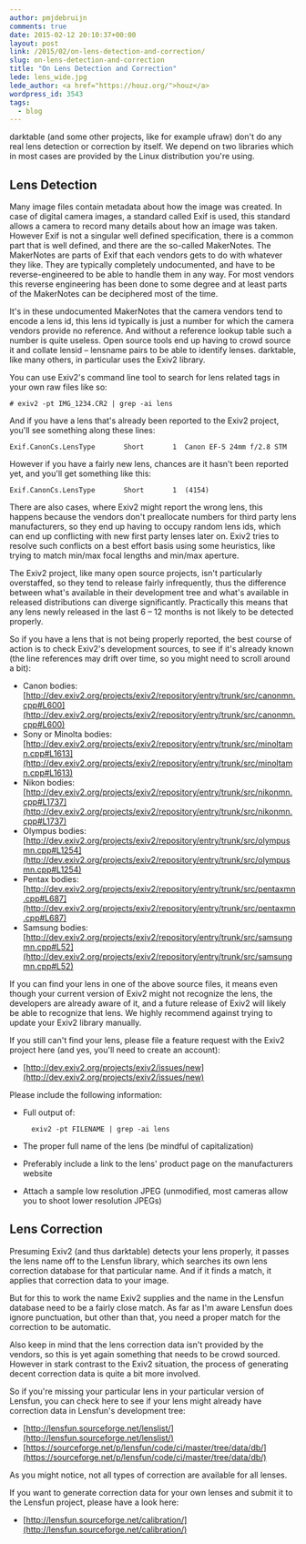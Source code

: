 ```yaml
---
author: pmjdebruijn
comments: true
date: 2015-02-12 20:10:37+00:00
layout: post
link: /2015/02/on-lens-detection-and-correction/
slug: on-lens-detection-and-correction
title: "On Lens Detection and Correction"
lede: lens_wide.jpg
lede_author: <a href="https://houz.org/">houz</a>
wordpress_id: 3543
tags:
  - blog
---
```

darktable (and some other projects, like for example ufraw) don't do any real lens detection or correction by itself. We depend on two libraries which in most cases are provided by the Linux distribution you're using.

## Lens Detection


Many image files contain metadata about how the image was created. In case of digital camera images, a standard called Exif is used, this standard allows a camera to record many details about how an image was taken. However Exif is not a singular well defined specification, there is a common part that is well defined, and there are the so-called MakerNotes. The MakerNotes are parts of Exif that each vendors gets to do with whatever they like. They are typically completely undocumented, and have to be reverse-engineered to be able to handle them in any way. For most vendors this reverse engineering has been done to some degree and at least parts of the MakerNotes can be deciphered most of the time.

It's in these undocumented MakerNotes that the camera vendors tend to encode a lens id, this lens id typically is just a number for which the camera vendors provide no reference. And without a reference lookup table such a number is quite useless. Open source tools end up having to crowd source it and collate lensid&nbsp;– lensname pairs to be able to identify lenses. darktable, like many others, in particular uses the Exiv2 library.

You can use Exiv2's command line tool to search for lens related tags in your own raw files like so:

    # exiv2 -pt IMG_1234.CR2 | grep -ai lens

And if you have a lens that's already been reported to the Exiv2 project, you'll see something along these lines:

    Exif.CanonCs.LensType       Short       1  Canon EF-S 24mm f/2.8 STM

However if you have a fairly new lens, chances are it hasn't been reported yet, and you'll get something like this:

    Exif.CanonCs.LensType       Short       1  (4154)

There are also cases, where Exiv2 might report the wrong lens, this happens because the vendors don't preallocate numbers for third party lens manufacturers, so they end up having to occupy random lens ids, which can end up conflicting with new first party lenses later on. Exiv2 tries to resolve such conflicts on a best effort basis using some heuristics, like trying to match min/max focal lengths and min/max aperture.

The Exiv2 project, like many open source projects, isn't particularly overstaffed, so they tend to release fairly infrequently, thus the difference between what's available in their development tree and what's available in released distributions can diverge significantly. Practically this means that any lens newly released in the last 6 – 12 months is not likely to be detected properly.

So if you have a lens that is not being properly reported, the best course of action is to check Exiv2's development sources, to see if it's already known (the line references may drift over time, so you might need to scroll around a bit):

* Canon bodies: [http://dev.exiv2.org/projects/exiv2/repository/entry/trunk/src/canonmn.cpp#L600](http://dev.exiv2.org/projects/exiv2/repository/entry/trunk/src/canonmn.cpp#L600)
* Sony or Minolta bodies: [http://dev.exiv2.org/projects/exiv2/repository/entry/trunk/src/minoltamn.cpp#L1613](http://dev.exiv2.org/projects/exiv2/repository/entry/trunk/src/minoltamn.cpp#L1613)
* Nikon bodies: [http://dev.exiv2.org/projects/exiv2/repository/entry/trunk/src/nikonmn.cpp#L1737](http://dev.exiv2.org/projects/exiv2/repository/entry/trunk/src/nikonmn.cpp#L1737)
* Olympus bodies: [http://dev.exiv2.org/projects/exiv2/repository/entry/trunk/src/olympusmn.cpp#L1254](http://dev.exiv2.org/projects/exiv2/repository/entry/trunk/src/olympusmn.cpp#L1254)
* Pentax bodies: [http://dev.exiv2.org/projects/exiv2/repository/entry/trunk/src/pentaxmn.cpp#L687](http://dev.exiv2.org/projects/exiv2/repository/entry/trunk/src/pentaxmn.cpp#L687)
* Samsung bodies: [http://dev.exiv2.org/projects/exiv2/repository/entry/trunk/src/samsungmn.cpp#L52](http://dev.exiv2.org/projects/exiv2/repository/entry/trunk/src/samsungmn.cpp#L52)

If you can find your lens in one of the above source files, it means even though your current version of Exiv2 might not recognize the lens, the developers are already aware of it, and a future release of Exiv2 will likely be able to recognize that lens. We highly recommend against trying to update your Exiv2 library manually.

If you still can't find your lens, please file a feature request with the Exiv2 project here (and yes, you'll need to create an account):

* [http://dev.exiv2.org/projects/exiv2/issues/new](http://dev.exiv2.org/projects/exiv2/issues/new)

Please include the following information:

* Full output of:

        exiv2 -pt FILENAME | grep -ai lens

* The proper full name of the lens (be mindful of capitalization)
* Preferably include a link to the lens' product page on the manufacturers website
* Attach a sample low resolution JPEG (unmodified, most cameras allow you to shoot lower resolution JPEGs)

## Lens Correction

Presuming Exiv2 (and thus darktable) detects your lens properly, it passes the lens name off to the Lensfun library, which searches its own lens correction database for that particular name. And if it finds a match, it applies that correction data to your image.

But for this to work the name Exiv2 supplies and the name in the Lensfun database need to be a fairly close match. As far as I'm aware Lensfun does ignore punctuation, but other than that, you need a proper match for the correction to be automatic.

Also keep in mind that the lens correction data isn't provided by the vendors, so this is yet again something that needs to be crowd sourced. However in stark contrast to the Exiv2 situation, the process of generating decent correction data is quite a bit more involved.

So if you're missing your particular lens in your particular version of Lensfun, you can check here to see if your lens might already have correction data in Lensfun's development tree:

* [http://lensfun.sourceforge.net/lenslist/](http://lensfun.sourceforge.net/lenslist/)
* [https://sourceforge.net/p/lensfun/code/ci/master/tree/data/db/](https://sourceforge.net/p/lensfun/code/ci/master/tree/data/db/)

As you might notice, not all types of correction are available for all lenses.

If you want to generate correction data for your own lenses and submit it to the Lensfun project, please have a look here:

* [http://lensfun.sourceforge.net/calibration/](http://lensfun.sourceforge.net/calibration/)



